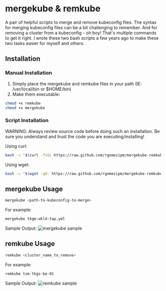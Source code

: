# mergekube & remkube

A pair of helpful scripts to merge and remove kubeconfig files. The syntax for merging kubeconfig files can be a bit challenging to remember. And for removing a cluster from a kubeconfig - oh boy! That's multiple commands to get it right. I wrote these two bash scripts a few years ago to make these two tasks easier for myself and others.

## Installation

### Manual Installation
1. Simply place the mergekube and remkube files in your path (IE: /usr/local/bin or $HOME/bin)
2. Make them executable: 
 ```bash
 chmod +x remkube
 chmod +x mergekube
 ```

### Script Installation

WARNING: Always review source code before doing such an installation. Be sure you understand and trust the code you are executing/installing!

Using curl:

```bash
bash -c "$(curl -fsSL https://raw.github.com/rgomezipm/mergekube-remkube/main/install.sh)"
```

Using wget:

```bash
bash -c "$(wget -qO- https://raw.github.com/rgomezipm/mergekube-remkube/main/install.sh)"
```


## mergekube Usage

```bash
mergekube <path-to-kubeconfig-to-merge>
```

For example:
```bash
mergekube tkgm-wkld-tap.yml
```

Sample Output:
![mergekube sample](images/mergekube-sample.png)

## remkube Usage

```bash
remkube <cluster_name_to_remove>
```

For example:
```bash
remkube tsm-tkgs-be-01
```

Sample Output:
![remkube sample](images/remkube-sample.png) 
